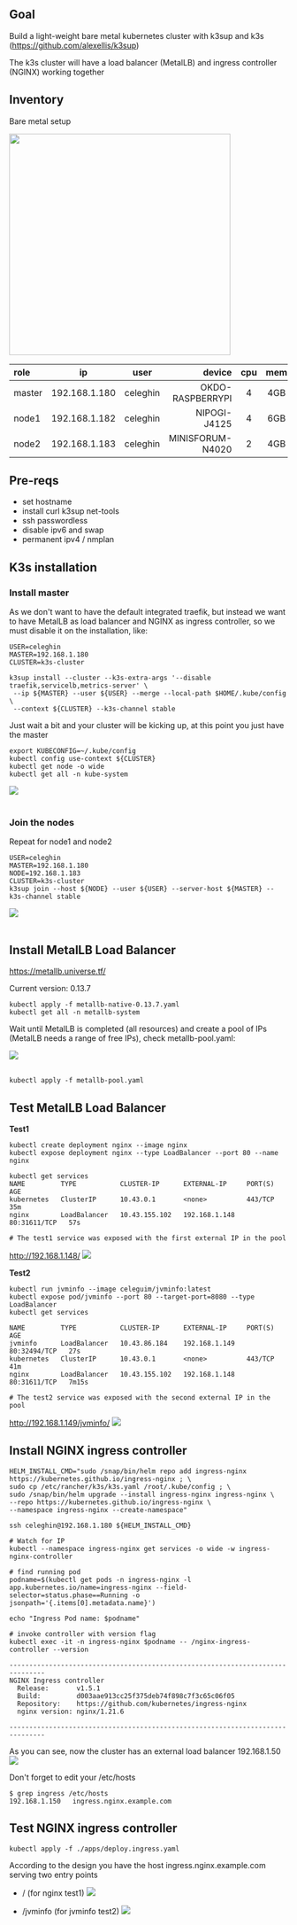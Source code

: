 ## Goal

Build a light-weight bare metal kubernetes cluster with k3sup and k3s (https://github.com/alexellis/k3sup)

The k3s cluster will have a load balancer (MetalLB) and ingress controller (NGINX) working together

## Inventory

Bare metal setup

<img src="images/devices.png" width="400" />
<br>

| role   |      ip       |   user   |           device | cpu | mem |        proc |
| :----- | :-----------: | :------: | ---------------: | :-: | :-: | ----------: |
| master | 192.168.1.180 | celeghin | OKDO-RASPBERRYPI |  4  | 4GB | arm aarch64 |
| node1  | 192.168.1.182 | celeghin |     NIPOGI-J4125 |  4  | 6GB | intel j4125 |
| node2  | 192.168.1.183 | celeghin | MINISFORUM-N4020 |  2  | 4GB | intel n4020 |

## Pre-reqs

[](./pre-reqs.txt)

- set hostname
- install curl k3sup net-tools
- ssh passwordless
- disable ipv6 and swap
- permanent ipv4 / nmplan

## K3s installation

### Install master

As we don't want to have the default integrated traefik, but instead we want to have MetalLB as load balancer and NGINX as ingress controller, so we must disable it on the installation, like:

```
USER=celeghin
MASTER=192.168.1.180
CLUSTER=k3s-cluster

k3sup install --cluster --k3s-extra-args '--disable traefik,servicelb,metrics-server' \
 --ip ${MASTER} --user ${USER} --merge --local-path $HOME/.kube/config \
 --context ${CLUSTER} --k3s-channel stable

```

Just wait a bit and your cluster will be kicking up, at this point you just have the master

```
export KUBECONFIG=~/.kube/config
kubectl config use-context ${CLUSTER}
kubectl get node -o wide
kubectl get all -n kube-system
```

![](images/master.png)
<br>
<br>

### Join the nodes

Repeat for node1 and node2

```
USER=celeghin
MASTER=192.168.1.180
NODE=192.168.1.183
CLUSTER=k3s-cluster
k3sup join --host ${NODE} --user ${USER} --server-host ${MASTER} --k3s-channel stable
```

![](images/all_nodes.png)
<br>
<br>

## Install MetalLB Load Balancer

https://metallb.universe.tf/

Current version: 0.13.7

```
kubectl apply -f metallb-native-0.13.7.yaml
kubectl get all -n metallb-system
```

Wait until MetalLB is completed (all resources) and create a pool of IPs (MetalLB needs a range of free IPs), check metallb-pool.yaml:

![](images/metallb-install.png)
<br>
<br>

```
kubectl apply -f metallb-pool.yaml
```

## Test MetalLB Load Balancer

**Test1**

```
kubectl create deployment nginx --image nginx
kubectl expose deployment nginx --type LoadBalancer --port 80 --name nginx

kubectl get services
NAME         TYPE           CLUSTER-IP      EXTERNAL-IP     PORT(S)        AGE
kubernetes   ClusterIP      10.43.0.1       <none>          443/TCP        35m
nginx        LoadBalancer   10.43.155.102   192.168.1.148   80:31611/TCP   57s

# The test1 service was exposed with the first external IP in the pool

```

http://192.168.1.148/
![](images/metallb-test1.png)
<br>

**Test2**

```
kubectl run jvminfo --image celeguim/jvminfo:latest
kubectl expose pod/jvminfo --port 80 --target-port=8080 --type LoadBalancer
kubectl get services

NAME         TYPE           CLUSTER-IP      EXTERNAL-IP     PORT(S)        AGE
jvminfo      LoadBalancer   10.43.86.184    192.168.1.149   80:32494/TCP   27s
kubernetes   ClusterIP      10.43.0.1       <none>          443/TCP        41m
nginx        LoadBalancer   10.43.155.102   192.168.1.148   80:31611/TCP   7m15s

# The test2 service was exposed with the second external IP in the pool

```

http://192.168.1.149/jvminfo/
![](images/metallb-test2.png)
<br>

## Install NGINX ingress controller

```
HELM_INSTALL_CMD="sudo /snap/bin/helm repo add ingress-nginx https://kubernetes.github.io/ingress-nginx ; \
sudo cp /etc/rancher/k3s/k3s.yaml /root/.kube/config ; \
sudo /snap/bin/helm upgrade --install ingress-nginx ingress-nginx \
--repo https://kubernetes.github.io/ingress-nginx \
--namespace ingress-nginx --create-namespace"

ssh celeghin@192.168.1.180 ${HELM_INSTALL_CMD}

# Watch for IP
kubectl --namespace ingress-nginx get services -o wide -w ingress-nginx-controller

# find running pod
podname=$(kubectl get pods -n ingress-nginx -l app.kubernetes.io/name=ingress-nginx --field-selector=status.phase==Running -o jsonpath='{.items[0].metadata.name}')

echo "Ingress Pod name: $podname"

# invoke controller with version flag
kubectl exec -it -n ingress-nginx $podname -- /nginx-ingress-controller --version

-------------------------------------------------------------------------------
NGINX Ingress controller
  Release:       v1.5.1
  Build:         d003aae913cc25f375deb74f898c7f3c65c06f05
  Repository:    https://github.com/kubernetes/ingress-nginx
  nginx version: nginx/1.21.6

-------------------------------------------------------------------------------

```

As you can see, now the cluster has an external load balancer 192.168.1.50
![](./images/nginx-ingress-controller.png)

Don't forget to edit your /etc/hosts

```
$ grep ingress /etc/hosts
192.168.1.150   ingress.nginx.example.com
```

## Test NGINX ingress controller

```
kubectl apply -f ./apps/deploy.ingress.yaml
```

According to the design you have the host ingress.nginx.example.com serving two entry points

- / (for nginx test1)
  ![](./images/ingress-test1.png)

- /jvminfo (for jvminfo test2)
  ![](./images/ingress-test2.png)
